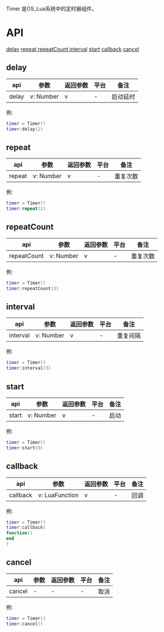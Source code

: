Timer 是OS_Lua系统中的定时器组件。


# API

[delay](#delay)
[repeat ](#repeat )
[repeatCount ](#repeatCount )
[interval](#interval)
[start](#start)
[callback](#callback)
[cancel](#cancel)


## delay
| api  |参数   |返回参数   |平台   |备注|
| ------------ | ------------ | ------------ | ------------ |------------ |
|   delay     |   v: Number   |   v  | -    |    启动延时   |

例:
```lua
timer = Timer()
timer:delay(2)
```

## repeat
| api  |参数   |返回参数   |平台   |备注|
| ------------ | ------------ | ------------ | ------------ |------------ |
|    repeat    |    v: Number   |  v   |  -   |  重复次数     |

例:
```lua
timer = Timer()
timer:repeat(2)
```

## repeatCount
| api  |参数   |返回参数   |平台   |备注|
| ------------ | ------------ | ------------ | ------------ |------------ |
|   repeatCount     |   v: Number    |   v  |    - |    重复次数   |

例:
```lua
timer = Timer()
timer:repeatCount(3)
```

## interval
| api  |参数   |返回参数   |平台   |备注|
| ------------ | ------------ | ------------ | ------------ |------------ |
|   interval     |  v: Number    |   v  |   -  |   重复间隔    |

例:
```lua
timer = Timer()
timer:interval(3)
```

## start
| api  |参数   |返回参数   |平台   |备注|
| ------------ | ------------ | ------------ | ------------ |------------ |
|   start     |   v: Number   |   v  |    - |   启动    |

例:
```lua
timer = Timer()
timer:start(0)
```

## callback
| api  |参数   |返回参数   |平台   |备注|
| ------------ | ------------ | ------------ | ------------ |------------ |
|    callback    |   v: LuaFunction   |   v  |   -  |    回调   |

例:
```lua
timer = Timer()
timer:callback(
function()
end
)
```

## cancel
| api  |参数   |返回参数   |平台   |备注|
| ------------ | ------------ | ------------ | ------------ |------------ |
|   cancel     |   -   |    - |  -   |   取消    |

例:
```lua
timer = Timer()
timer:cancel()
```

